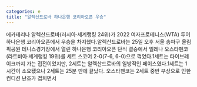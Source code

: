 ```yaml
---
categories: e
title: "알렉산드로바 하나은행 코리아오픈 우승"
---
```

에카테리나 알렉산드로바(러시아·세계랭킹 24위)가 2022 여자프로테니스(WTA) 투어 하나은행 코리아오픈에서 우승을 차지했다.알렉산드로바는 25일 오후 서울 송파구 올림픽공원 테니스경기장에서 열린 하나은행 코리아오픈 단식 결승에서 옐레나 오스타펜코(라트비아·세계랭킹 19위)를 세트 스코어 2-0(7-6, 6-0)으로 꺾었다.1세트는 타이브레이크까지 가는 접전이었지만, 2세트는 알렉산드로바의 일방적인 페이스였다.1세트는 1시간이 소요됐으나 2세트는 25분 만에 끝났다. 오스타펜코는 2세트 중반 부상으로 인한 컨디션 난조가 겹치면서
